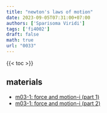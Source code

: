 ```yaml
---
title: "newton's laws of motion"
date: 2023-09-05T07:31:00+07:00
authors: ['Sparisoma Viridi']
tags: ['fi4002']
draft: false
math: true
url: "0033"
---
```

{{< toc >}}

## materials
+ [m03-1: force and motion-i (part 1)](../0031)
+ [m03-1: force and motion-i (part 2)](../0032)
